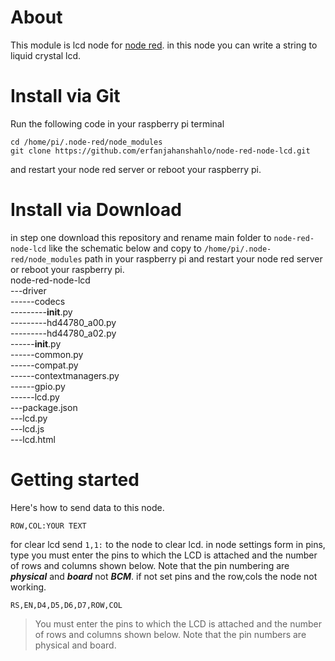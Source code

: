 # About
This module is lcd node for [node red](https://nodered.org/). in this node you can write a string to liquid crystal lcd.
# Install via Git
Run the following code in your raspberry pi terminal
```
cd /home/pi/.node-red/node_modules
git clone https://github.com/erfanjahanshahlo/node-red-node-lcd.git
```
and restart your node red server or reboot your raspberry pi.
# Install via Download
in step one download this repository and rename main folder to ```node-red-node-lcd``` like the schematic below and copy to ```/home/pi/.node-red/node_modules``` path in your raspberry pi and restart your node red server or reboot your raspberry pi.
<br/>
node-red-node-lcd<br/>
---driver<br/>
------codecs<br/>
---------__init__.py<br/>
---------hd44780_a00.py<br/>
---------hd44780_a02.py<br/>
------__init__.py<br/>
------common.py<br/>
------compat.py<br/>
------contextmanagers.py<br/>
------gpio.py<br/>
------lcd.py<br/>
---package.json<br/>
---lcd.py<br/>
---lcd.js<br/>
---lcd.html<br/>
# Getting started
Here's how to send data to this node.
```
ROW,COL:YOUR TEXT
```
for clear lcd send ```1,1:``` to the node to clear lcd.
in node settings form in pins, type you must enter the pins to which the LCD is attached and the number of rows and columns shown below. Note that the pin numbering are ***physical*** and ***board*** not ***BCM***. if not set pins and the row,cols the node not working.
```
RS,EN,D4,D5,D6,D7,ROW,COL
```
> You must enter the pins to which the LCD is attached and the number of rows and columns shown below. Note that the pin numbers are physical and board.
